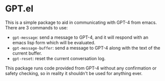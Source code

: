 # GPT.el #

This is a simple package to aid in communicating with GPT-4 from emacs. There are 3 commands to use:
* `gpt-message`: send a message to GPT-4, and it will respond with an emacs lisp form which will be evaluated.
* `gpt-message-buffer`: send a message to GPT-4 along with the text of the current buffer.
* `gpt-reset`: reset the current conversation log.

This package runs code provided from GPT-4 without any confirmation or safety checking, so in reality it shouldn't be used for anything ever.
